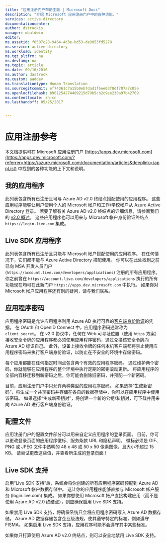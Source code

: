 ```yaml
---
title: "应用注册门户帮助主题 | Microsoft Docs"
description: "介绍 Microsoft 应用注册门户中的各种功能。"
services: active-directory
documentationcenter: 
author: dstrockis
manager: mbaldwin
editor: 
ms.assetid: f0507c28-9464-4d3e-bd53-de9053fd5278
ms.service: active-directory
ms.workload: identity
ms.tgt_pltfrm: na
ms.devlang: na
ms.topic: article
ms.date: 09/16/2016
ms.author: dastrock
ms.custom: aaddev
ms.translationtype: Human Translation
ms.sourcegitcommit: ef74361c7a15b0eb7dad1f6ee03f8df707a7c05e
ms.openlocfilehash: b961254274409215d79b5cb2c9ee230a97b42769
ms.contentlocale: zh-cn
ms.lasthandoff: 05/25/2017


---
```

# <a name="app-registration-reference"></a>应用注册参考
本文档提供可在 Microsoft 应用注册门户 [https://apps.dev.microsoft.com](https://apps.dev.microsoft.com/?referrer=https://azure.microsoft.com/documentation/articles&deeplink=/appList) 中找到的各种功能的上下文和说明。

## <a name="my-applications"></a>我的应用程序
此列表包含所有已注册且可与 Azure AD v2.0 终结点搭配使用的应用程序。  这些应用程序能够让用户使用个人的 Microsoft 帐户和工作/学校帐户从 Azure Active Directory 登录。  若要了解有关 Azure AD v2.0 终结点的详细信息，请参阅我们的 [v2.0 概述](active-directory-appmodel-v2-overview.md)。  这些应用程序也可以用来与 Microsoft 帐户身份验证终结点 `https://login.live.com` 集成。

## <a name="live-sdk-applications"></a>Live SDK 应用程序
此列表包含所有已注册且只能与 Microsoft 帐户搭配使用的应用程序。  在任何情况下，它们都不能与 Azure Active Directory 搭配使用。  你可以在此处找到之前已向 MSA 开发人员门户 (`https://account.live.com/developers/applications`) 注册的所有应用程序。  你之前曾在 `https://account.live.com/developers/applications` 执行的所有功能现在均可在此新门户 `https://apps.dev.microsoft.com` 中执行。  如果你对 Microsoft 帐户应用程序还有别的疑问，请与我们联系。

## <a name="application-secrets"></a>应用程序密码
应用程序密码是允许应用程序利用 Azure AD 执行可靠的[客户端身份验证](http://tools.ietf.org/html/rfc6749#section-2.3)的凭据。  在 OAuth 和 OpenID Connect 中，应用程序密码通常称为 `client_secret`。  在 v2.0 协议中，任何在 Web 可寻址位置（使用 `https` 方案）接收安全令牌的应用程序都必须使用应用程序密码，通过兑换该安全令牌向 Azure AD 标识自己。  此外，设备上接收令牌的任何本机客户端都将禁止使用应用程序密码来执行客户端身份验证，以防止在不安全的环境中存储密码。

每个应用都能在任何指定时间点包含两个有效的应用程序密码。  通过维护两个密码，你就能够在应用程序的整个环境中执行定期的密钥滚动更新。  将应用程序的全部内容移迁移到新密码之后，你可能会删除旧密码，并预配一个新密码。

目前，应用注册门户中只允许两种类型的应用程序密码。  如果选择“生成新密码”，将生成一个共享密码并存储在各自的数据存储中，你可以在应用程序中使用该密码。  如果选择“生成新密钥对”，将创建一个新的公钥/私钥对，可下载并用来向 Azure AD 进行客户端身份验证。

## <a name="profile"></a>配置文件
应用注册门户的配置文件部分可以用来自定义应用程序的登录页面。  目前，你可以更改登录页面的应用程序徽标、服务条款 URL 和隐私声明。  徽标必须是 GIF、PNG 或 JPEG 文件中透明的 48 x 48 或 50 x 50 像素图像，且大小不超过 15 KB。  请尝试更改这些值，并查看所生成的登录页面！

## <a name="live-sdk-support"></a>Live SDK 支持
启用“Live SDK 支持”后，系统会将你创建的所有应用程序密码预配到 Azure AD 和 Microsoft 帐户数据存储中。  这让你的应用程序能够直接与 Microsoft 帐户服务 (login.live.com) 集成。  如果你想使用 Microsoft 帐户直接构建应用（而不是使用 Azure AD v2.0 终结点），则应确保启用 Live SDK 支持。

如果禁用 Live SDK 支持，将确保系统只会将应用程序密码写入 Azure AD 数据存储。  Azure AD 数据存储包含企业级法规，使其遵守特定的标准，例如遵守 FISMA。  如果启用 Live SDK 支持，应用程序可能不会遵守其中某些标准。

如果你只打算使用 Azure AD v2.0 终结点，则可以安全地禁用 Live SDK 支持。


